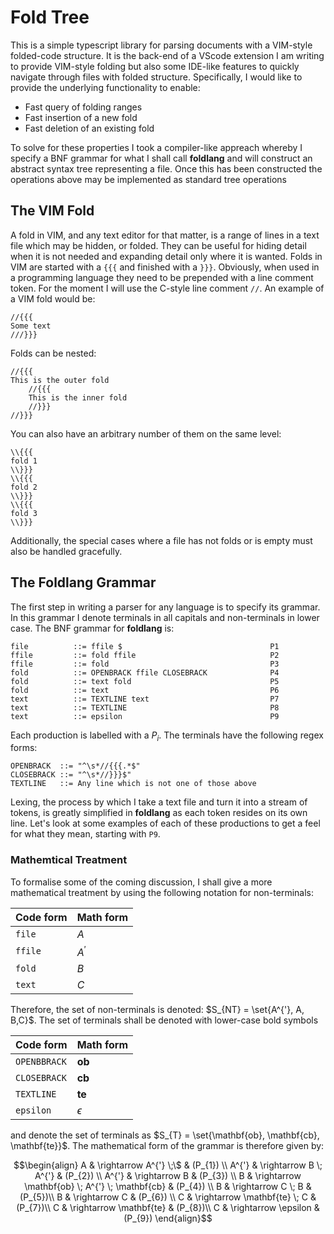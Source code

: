 # Fold Tree

This is a simple typescript library for parsing documents with a VIM-style
folded-code structure. It is the back-end of a VScode extension I am writing to 
provide VIM-style folding but also some IDE-like features to quickly navigate 
through files with folded structure. Specifically, I would like to provide the underlying functionality to enable:

- Fast query of folding ranges
- Fast insertion of a new fold
- Fast deletion of an existing fold

To solve for these properties I took a compiler-like appreach whereby I specify a BNF grammar 
for what I shall call **foldlang** and will construct an abstract syntax tree representing a file. 
Once this has been constructed the operations above may be implemented as standard tree operations

## The VIM Fold

A fold in VIM, and any text editor for that matter, is a range of lines in a text file which may be 
hidden, or folded. They can be useful for hiding detail when it is not needed and expanding detail only
where it is wanted.
Folds in VIM are started with a ``{{{`` and finished with a ``}}}``. Obviously, when used in a 
programming language they need to be prepended with a line comment token. For the moment I will use the
C-style line comment ``//``. An example of a VIM fold would be:
```
//{{{
Some text
///}}}
```

Folds can be nested:

```
//{{{
This is the outer fold
    //{{{
    This is the inner fold
    //}}}
//}}}
```
You can also have an arbitrary number of them on the same level:
```
\\{{{
fold 1
\\}}}
\\{{{
fold 2
\\}}}
\\{{{
fold 3
\\}}}
```
Additionally, the special cases where a file has not folds or is empty must also be handled gracefully.

## The Foldlang Grammar

The first step in writing a parser for any language is to specify its grammar. 
In this grammar I denote terminals in all capitals and non-terminals in lower case. 
The BNF grammar for **foldlang** is:

```ebnf 
file          ::= ffile $                                 P1
ffile         ::= fold ffile                              P2
ffile         ::= fold                                    P3
fold          ::= OPENBRACK ffile CLOSEBRACK              P4
fold          ::= text fold                               P5
fold          ::= text                                    P6 
text          ::= TEXTLINE text                           P7
text          ::= TEXTLINE                                P8
text          ::= epsilon                                 P9
```

Each production is labelled with a $P_{i}$. The terminals have the following regex forms:
```ebnf
OPENBRACK  ::= "^\s*//{{{.*$"
CLOSEBRACK ::= "^\s*//}}}$"
TEXTLINE   ::= Any line which is not one of those above
```

Lexing, the process by which I take a text file and turn it into a stream of tokens, is greatly 
simplified in **foldlang** as each token resides on its own line.
Let's look at some examples of each of these productions to get a feel for what they mean, starting 
with ``P9``. 


### Mathemtical Treatment
To formalise some of the coming discussion, I shall give a more mathematical treatment by using the following notation for non-terminals:

|Code form|Math form|
|----------|----------|
| ``file`` | $A$ |
|``ffile``|$A^{'}$|
|``fold``|$B$|
|``text``| $C$ |

Therefore, the set of non-terminals is denoted: $S_{NT} =  \set{A^{'}, A, B,C}$.  The set of terminals shall be denoted with lower-case bold symbols

|Code form|Math form|
|-----------|-----------|
| ``OPENBBRACK`` | $\mathbf{ob}$ |
| ``CLOSEBRACK`` |  $\mathbf{cb}$ |
|``TEXTLINE``    |  $\mathbf{te}$ |
| ``epsilon``        |  $\epsilon$ |

and denote the set of terminals as $S_{T} = \set{\mathbf{ob}, \mathbf{cb}, \mathbf{te}}$. The mathematical form of the grammar is therefore given by:

$$\begin{align}
	A & \rightarrow A^{'} \;\$ & (P_{1}) \\
	A^{'} & \rightarrow B \; A^{'} & (P_{2}) \\
	A^{'} & \rightarrow B & (P_{3}) \\
	B & \rightarrow \mathbf{ob} \; A^{'} \; \mathbf{cb} & (P_{4}) \\
	B & \rightarrow C \; B & (P_{5})\\
	B & \rightarrow C & (P_{6})  \\
	C & \rightarrow \mathbf{te} \; C  & (P_{7})\\
	C & \rightarrow \mathbf{te} & (P_{8})\\
	C & \rightarrow \epsilon & (P_{9})
\end{align}$$
